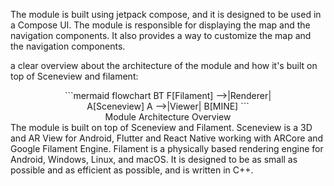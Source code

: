 The module is built using jetpack compose, and it is designed to be used in a Compose UI.
The module is responsible for displaying the map and the navigation components.
It also provides a way to customize the map and the navigation components.

a clear overview about the architecture of the module and how it's built on top of Sceneview and filament:



<div style="text-align: center;">
  <figure style="width: 80%; margin: auto;">
    ```mermaid
    flowchart BT
      F[Filament] -->|Renderer| A[Sceneview]
      A -->|Viewer| B[MINE]
    ```
    <figcaption>Module Architecture Overview</figcaption>
  </figure>
</div>
The module is built on top of Sceneview and Filament. Sceneview is a 3D and AR View for Android, 
Flutter and React Native working with ARCore and Google Filament Engine. Filament is a physically based rendering engine for Android,
Windows, Linux, and macOS. It is designed to be as small as possible and as efficient as possible, and is written in C++.

